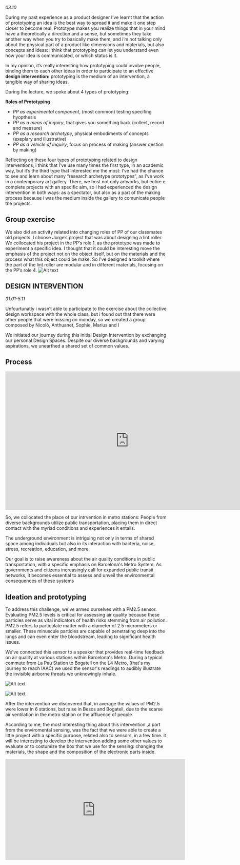
*03.10*

During my past experience as a product designer I’ve learnt that the action of prototyping an idea is the best way to spread it and make it one step closer to become real. Prototype makes you realize things that in your mind have a theoretically a direction and a sense, but sometimes they take another way when you try to basically make them; and i’m not talking only about the physical part of a product like dimensions and materials, but also concepts and ideas: i think that prototyping can let you understand even how your idea is communicated, or which status is it. 

In my  opinion, it’s really interesting how prototyping could involve people, binding them to each other ideas in order to participate to an effective **design intervention:** prototyping is the medium of an intervention, a tangible way of sharing ideas.

During the lecture, we spoke about 4 types of prototyping: 

**Roles of Prototyping**

- *PP as experimental component*, (most common) testing specifing hyopthesis
- *PP as a meas of inquiry*, that gives you something back (collect, record and measure)
- *PP as a research archetype*, physical embodiments of concepts (exeplary and illustrative)
- *PP as a vehicle of inquiry*, focus on process of making (answer qestion by making)

Reflecting on these four types of prototyping related to design interventions, i think that I’ve use many times the first type, in an academic way, but it’s the third type that interested me the most: I’ve had the chance to see and learn about many “research archetype prototypes”, as I’ve work in a contemporary art gallery. There, we host not only artworks, but entire e complete projects with an specific aim, so i had experienced the design intervention in both ways: as a spectator, but also as a part of the making process because i was the medium inside the gallery to comunicate people the projects.



## Group exercise

We also did an activity related into changing roles of PP of our classmates old projects. I choose Jorge’s project that was about designing a lint roller. We collocated his project in the PP’s role 1, as the prototype was made to experiment a specific idea.
I thought that it could be interesting move the emphasis of the project not on the object itself, but on the materials and the process what this object could be make. So I’ve designed a toolkit where the part of the lint roller are modular and in different materials, focusing on the PP’s role 4.
 ![Alt text](../images/IMG_2071_2.gif)

## DESIGN INTERVENTION
*31.01-5.11*

Unfourtunatly i wasn’t able to participate to the exercise about the collective design workspace with the whole class, but i found out that there were other people that were missing on monday, so we created a group composed by Nicolò, Anthuanet, Sophie, Marius and I

We initiated our journey during this initial Design Intervention by exchanging our personal Design Spaces. Despite our diverse backgrounds and varying aspirations, we unearthed a shared set of common values.

## Process

<iframe width="768" height="432" src="https://miro.com/app/live-embed/uXjVNS9A5Cg=/?moveToViewport=-1723,-927,3487,1784&embedId=443776030871" frameborder="0" scrolling="no" allow="fullscreen; clipboard-read; clipboard-write" allowfullscreen></iframe>

So, we collocated the place of our intrvention in metro stations:
People from diverse backgrounds utilize public transportation, placing them in direct contact with the myriad conditions and experiences it entails.

The underground environment is intriguing not only in terms of shared space among individuals but also in its interaction with bacteria, noise, stress, recreation, education, and more.

Our goal is to raise awareness about the air quality conditions in public transportation, with a specific emphasis on Barcelona's Metro System. As governments and citizens increasingly call for expanded public transit networks, it becomes essential to assess and unveil the environmental consequences of these systems



## Ideation and prototyping

To address this challenge, we've armed ourselves with a PM2.5 sensor. Evaluating PM2.5 levels is critical for assessing air quality because these particles serve as vital indicators of health risks stemming from air pollution. PM2.5 refers to particulate matter with a diameter of 2.5 micrometers or smaller. These minuscule particles are capable of penetrating deep into the lungs and can even enter the bloodstream, leading to significant health issues.

We've connected this sensor to a speaker that provides real-time feedback on air quality at various stations within Barcelona's Metro. During a typical commute from La Pau Station to Bogatell on the L4 Metro, (that's my journey to reach IAAC) we used the sensor's readings to audibly illustrate the invisible airborne threats we unknowingly inhale.

![Alt text](../images/DSFOTO1.png)

![Alt text](../images/DSFOTO2.png)

After the intervention we discovered that, in average the values of PM2.5 were lower in 6 stations, but raise in Besos and Bogatell, due to the scarse air ventilation in the metro station or the affluence of people

According to me, the most interesting thing about this intervention ,a part from the enviromental sensing, was the fact that we were able to create a little project with a specific purpose, related also to sensors, in a few time. it will be interesting to develop the intervention adding some other values to evaluate or to costumize the box that we use for the sensing: changing the materials, the shape and the composition of the electronic parts inside.


<iframe 
	width="560" 
	height="315" 
	src="https://www.youtube.com/embed/clqQcb9bE1c?si=BqSqym0PfFbUSNHK" 
	title="YouTube video player" 
	frameborder="0" 
	allow="accelerometer; autoplay; clipboard-write; encrypted-media; gyroscope; picture-in-picture; web-share" 
	allowfullscreen>
</iframe>
